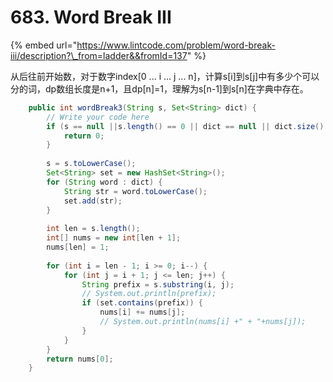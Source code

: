 # 683. Word Break III

{% embed url="https://www.lintcode.com/problem/word-break-iii/description?\_from=ladder&&fromId=137" %}

从后往前开始数，对于数字index\[0 ... i ... j ... n\]，计算s\[i\]到s\[j\]中有多少个可以分的词，dp数组长度是n+1，且dp\[n\]=1，理解为s\[n-1\]到s\[n\]在字典中存在。

```java
    public int wordBreak3(String s, Set<String> dict) {
        // Write your code here
        if (s == null ||s.length() == 0 || dict == null || dict.size() == 0) {
            return 0;
        }
        
        s = s.toLowerCase();
        Set<String> set = new HashSet<String>();
        for (String word : dict) {
            String str = word.toLowerCase();
            set.add(str);
        }
        
        int len = s.length();
        int[] nums = new int[len + 1];
        nums[len] = 1;
        
        for (int i = len - 1; i >= 0; i--) {
            for (int j = i + 1; j <= len; j++) {
                String prefix = s.substring(i, j);
                // System.out.println(prefix);
                if (set.contains(prefix)) {
                    nums[i] += nums[j];
                    // System.out.println(nums[i] +" + "+nums[j]);
                }
            }
        }
        return nums[0];
    }
```

